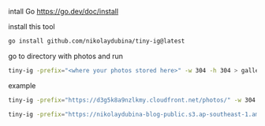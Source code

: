intall Go https://go.dev/doc/install

install this tool
```bash
go install github.com/nikolaydubina/tiny-ig@latest
```

go to directory with photos and run
```bash
tiny-ig -prefix="<where your photos stored here>" -w 304 -h 304 > gallery.md
```

example
```bash
tiny-ig -prefix="https://d3g5k8a9nzlkmy.cloudfront.net/photos/" -w 304 -h 304 > gallery.md
```

```bash
tiny-ig -prefix="https://nikolaydubina-blog-public.s3.ap-southeast-1.amazonaws.com/photos/" -w 304 -h 304 > gallery.md
```
